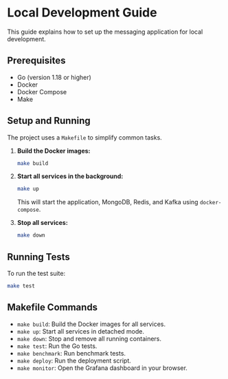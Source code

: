 
# Local Development Guide

This guide explains how to set up the messaging application for local development.

## Prerequisites

*   Go (version 1.18 or higher)
*   Docker
*   Docker Compose
*   Make

## Setup and Running

The project uses a `Makefile` to simplify common tasks.

1.  **Build the Docker images:**

    ```bash
    make build
    ```

2.  **Start all services in the background:**

    ```bash
    make up
    ```

    This will start the application, MongoDB, Redis, and Kafka using `docker-compose`.

3.  **Stop all services:**

    ```bash
    make down
    ```

## Running Tests

To run the test suite:

```bash
make test
```

## Makefile Commands

*   `make build`: Build the Docker images for all services.
*   `make up`: Start all services in detached mode.
*   `make down`: Stop and remove all running containers.
*   `make test`: Run the Go tests.
*   `make benchmark`: Run benchmark tests.
*   `make deploy`: Run the deployment script.
*   `make monitor`: Open the Grafana dashboard in your browser.
